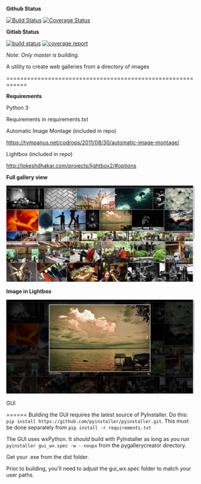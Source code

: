 **Github Status**

[![Build Status](https://travis-ci.org/btnpushnmunky/pygallerycreator.svg?branch=master)](https://travis-ci.org/btnpushnmunky/pygallerycreator.svg?branch=master) [![Coverage Status](https://coveralls.io/repos/github/btnpushnmunky/pygallerycreator/badge.svg?branch=master)](https://coveralls.io/github/btnpushnmunky/pygallerycreator?branch=master)



**Gitlab Status**

[![build status](https://gitlab.com/dsross/PyGalleryCreator/badges/master/build.svg)](https://gitlab.com/dsross/PyGalleryCreator/commits/master) [![coverage report](https://gitlab.com/dsross/PyGalleryCreator/badges/master/coverage.svg)](https://gitlab.com/dsross/PyGalleryCreator/commits/master)



*Note: Only master is building.*



A utility to create web galleries from a directory of images

============================================================



**Requirements**



Python 3



Requirements in requirements.txt



Automatic Image Montage (included in repo)

https://tympanus.net/codrops/2011/08/30/automatic-image-montage/



Lightbox (included in repo)

http://lokeshdhakar.com/projects/lightbox2/#options



**Full gallery view**



![Alt text](screenshot1.png?raw=true)



**Image in Lightbox**



![Alt text](screenshot2.png?raw=true)





GUI

======
Building the GUI requires the latest source of PyInstaller. Do this: `pip install https://github.com/pyinstaller/pyinstaller.git`. This must be done separately from `pip install -r requirements.txt`

The GUI uses wxPython. It *should* build with PyInstaller as long as you run `pyinstaller gui_wx.spec -w --noupx` from the pygallerycreator directory.

Get your .exe from the dist folder.



Prior to building, you'll need to adjust the gui_wx.spec folder to match your user paths.